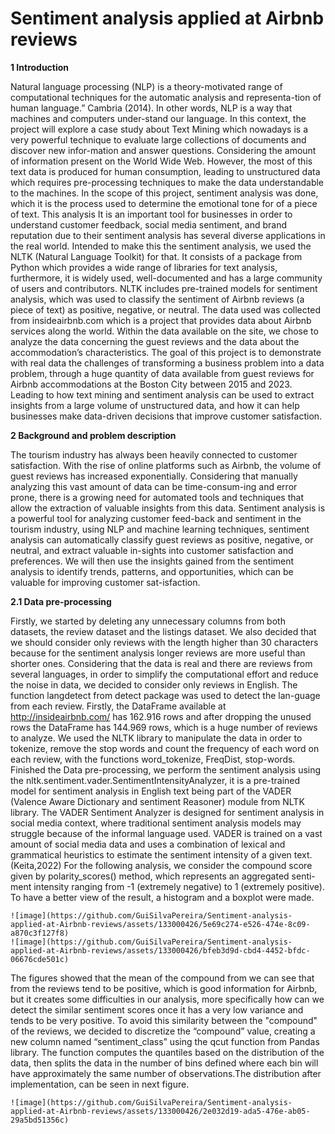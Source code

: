 # Sentiment analysis applied at Airbnb reviews

**1 Introduction**

Natural language processing (NLP) is a theory-motivated range of computational techniques for the automatic analysis and representa-tion of human language.” Cambria (2014).
In other words, NLP is a way that machines and computers under-stand our language. In this context, the project will explore a case study about Text Mining which nowadays is a very powerful technique to evaluate large collections of documents and discover new infor-mation and answer questions. Considering the amount of information present on the World Wide Web. However, the most of this text data is produced for human consumption, leading to unstructured data which requires pre-processing techniques to make the data understandable to the machines.
In the scope of this project, sentiment analysis was done, which it is the process used to determine the emotional tone for of a piece of text. This analysis It is an important tool for businesses in order to understand customer feedback, social media sentiment, and brand reputation due to their sentiment analysis has several diverse applications in the real world.
Intended to make this the sentiment analysis, we used the NLTK (Natural Language Toolkit) for that. It consists of a package from Python which provides a wide range of libraries for text analysis, furthermore, it is widely used, well-documented and has a large community of users and contributors. NLTK includes pre-trained models for sentiment analysis, which was used to classify the sentiment of Airbnb reviews (a piece of text) as positive, negative, or neutral.
The data used was collected from insideairbnb.com which is a project that provides data about Airbnb services along the world. Within the data available on the site, we chose to analyze the data concerning the guest reviews and the data about the accommodation’s characteristics.
The goal of this project is to demonstrate with real data the challenges of transforming a business problem into a data problem, through a huge quantity of data available from guest reviews for Airbnb accommodations at the Boston City between 2015 and 2023.
Leading to how text mining and sentiment analysis can be used to extract insights from a large volume of unstructured data, and how it can help businesses make data-driven decisions that improve customer satisfaction.

**2 Background and problem description**

The tourism industry has always been heavily connected to customer satisfaction. With the rise of online platforms such as Airbnb, the volume of guest reviews has increased exponentially. Considering that manually analyzing this vast amount of data can be time-consum-ing and error prone, there is a growing need for automated tools and techniques that allow the extraction of valuable insights from this data.
Sentiment analysis is a powerful tool for analyzing customer feed-back and sentiment in the tourism industry, using NLP and machine learning techniques, sentiment analysis can automatically classify guest reviews as positive, negative, or neutral, and extract valuable in-sights into customer satisfaction and preferences. We will then use the insights gained from the sentiment analysis to identify trends, patterns, and opportunities, which can be valuable for improving customer sat-isfaction.

**2.1 Data pre-processing**

Firstly, we started by deleting any unnecessary columns from both datasets, the review dataset and the listings dataset. We also decided that we should consider only reviews with the length higher than 30 characters because for the sentiment analysis longer reviews are more useful than shorter ones.
Considering that the data is real and there are reviews from several languages, in order to simplify the computational effort and reduce the noise in data, we decided to consider only reviews in English. The function langdetect from detect package was used to detect the lan-guage from each review. Firstly, the DataFrame available at http://insideairbnb.com/ has 162.916 rows and after dropping the unused rows the DataFrame has 144.969 rows, which is a huge number of reviews to analyze.
We used the NLTK library to manipulate the data in order to tokenize, remove the stop words and count the frequency of each word on each review, with the functions word_tokenize, FreqDist, stop-words. Finished the Data pre-processing, we perform the sentiment analysis using the nltk.sentiment.vader.SentimentIntensityAnalyzer, it is a pre-trained model for sentiment analysis in English text being part of the VADER (Valence Aware Dictionary and sentiment Reasoner) module from NLTK library.
The VADER Sentiment Analyzer is designed for sentiment analysis in social media context, where traditional sentiment analysis models may struggle because of the informal language used. VADER is trained on a vast amount of social media data and uses a combination of lexical and grammatical heuristics to estimate the sentiment intensity of a given text. (Keita,2022)
For the following analysis, we consider the compound score given by polarity_scores() method, which represents an aggregated senti-ment intensity ranging from -1 (extremely negative) to 1 (extremely positive). To have a better view of the result, a histogram and a boxplot were made. 
    
    ![image](https://github.com/GuiSilvaPereira/Sentiment-analysis-applied-at-Airbnb-reviews/assets/133000426/5e69c274-e526-474e-8c09-a870c3f127f8)
    ![image](https://github.com/GuiSilvaPereira/Sentiment-analysis-applied-at-Airbnb-reviews/assets/133000426/bfeb3d9d-cbd4-4452-bfdc-06676cde501c)

The figures showed that the mean of the compound from we can see that from the reviews tend to be positive, which is good information for Airbnb, but it creates some difficulties in our analysis, more specifically how can we detect the similar sentiment scores once it has a very low variance and tends to be very positive. To avoid this similarity between the "compound" of the reviews, we decided to discretize the “compound” value, creating a new column named “sentiment_class” using the qcut function from Pandas library. The function computes the quantiles based on the distribution of the data, then splits the data in the number of bins defined where each bin will have approximately the same number of observations.The distribution after implementation, can be seen in next figure.
    
    ![image](https://github.com/GuiSilvaPereira/Sentiment-analysis-applied-at-Airbnb-reviews/assets/133000426/2e032d19-ada5-476e-ab05-29a5bd51356c)


